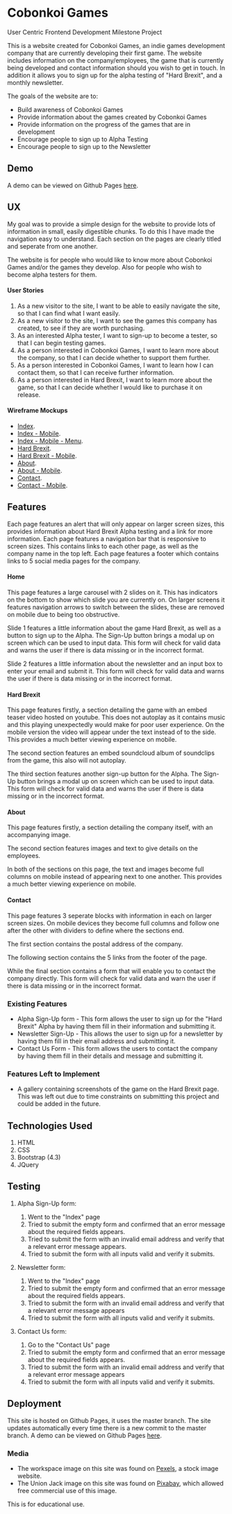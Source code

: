 # Cobonkoi Games

User Centric Frontend Development Milestone Project

This is a website created for Cobonkoi Games, an indie games development company that are currently developing their first game.
The website includes information on the company/employees, the game that is currently being developed and contact information should you wish to get in touch.
In addition it allows you to sign up for the alpha testing of "Hard Brexit", and a monthly newsletter.

The goals of the website are to:
 - Build awareness of Cobonkoi Games
 - Provide information about the games created by Cobonkoi Games
 - Provide information on the progress of the games that are in development
 - Encourage people to sign up to Alpha Testing
 - Encourage people to sign up to the Newsletter

## Demo

A demo can be viewed on Github Pages [here](https://dtierneydev.github.io/cobonkoi-games/).
 
## UX
My goal was to provide a simple design for the website to provide lots of information in small, easily digestible chunks.
To do this I have made the navigation easy to understand. Each section on the pages are clearly titled and seperate from one another.

The website is for people who would like to know more about Cobonkoi Games and/or the games they develop. Also for people who wish to become alpha testers for them.

#### User Stories

1. As a new visitor to the site, I want to be able to easily navigate the site, so that I can find what I want easily.
2. As a new visitor to the site, I want to see the games this company has created, to see if they are worth purchasing.
3. As an interested Alpha tester, I want to sign-up to become a tester, so that I can begin testing games.
4. As a person interested in Cobonkoi Games, I want to learn more about the company, so that I can decide whether to support them further.
5. As a person interested in Cobonkoi Games, I want to learn how I can contact them, so that I can receive further information.
6. As a person interested in Hard Brexit, I want to learn more about the game, so that I can decide whether I would like to purchase it on release.

#### Wireframe Mockups

- [Index](wireframes/index.png).
- [Index - Mobile](wireframes/indexmobile.png).
- [Index - Mobile - Menu](wireframes/indexmobilemenu.png).
- [Hard Brexit](wireframes/hardbrexit.png).
- [Hard Brexit - Mobile](wireframes/hardbrexitmobile.png).
- [About](wireframes/about.png).
- [About - Mobile](wireframes/aboutmobile.png).
- [Contact](wireframes/contact.png).
- [Contact - Mobile](wireframes/contactmobile.png).


## Features
Each page features an alert that will only appear on larger screen sizes, this provides information about Hard Brexit Alpha testing and a link for more information.
Each page features a navigation bar that is responsive to screen sizes. This contains links to each other page, as well as the company name in the top left.
Each page features a footer which contains links to 5 social media pages for the company.

#### Home
This page features a large carousel with 2 slides on it. This has indicators on the bottom to show which slide you are currently on. 
On larger screens it features navigation arrows to switch between the slides, these are removed on mobile due to being too obstructive.

Slide 1 features a little information about the game Hard Brexit, as well as a button to sign up to the Alpha.
The Sign-Up button brings a modal up on screen which can be used to input data.
This form will check for valid data and warns the user if there is data missing or in the incorrect format.

Slide 2 features a little information about the newsletter and an input box to enter your email and submit it.
This form will check for valid data and warns the user if there is data missing or in the incorrect format.

#### Hard Brexit
This page features firstly, a section detailing the game with an embed teaser video hosted on youtube. This does not autoplay as it contains music and
this playing unexpectedly would make for poor user experience.
On the mobile version the video will appear under the text instead of to the side. This provides a much better viewing experience on mobile.

The second section features an embed soundcloud album of soundclips from the game, this also will not autoplay.

The third section features another sign-up button for the Alpha. 
The Sign-Up button brings a modal up on screen which can be used to input data.
This form will check for valid data and warns the user if there is data missing or in the incorrect format.

#### About
This page features firstly, a section detailing the company itself, with an accompanying image.

The second section features images and text to give details on the employees.

In both of the sections on this page, the text and images become full columns on mobile instead of appearing next to one another.
This provides a much better viewing experience on mobile.

#### Contact
This page features 3 seperate blocks with information in each on larger screen sizes.
On mobile devices they become full columns and follow one after the other with dividers to define where the sections end.

The first section contains the postal address of the company.

The following section contains the 5 links from the footer of the page.

While the final section contains a form that will enable you to contact the company directly.
This form will check for valid data and warn the user if there is data missing or in the incorrect format.


### Existing Features
- Alpha Sign-Up form - This form allows the user to sign up for the "Hard Brexit" Alpha by having them fill in their information and submitting it.
- Newsletter Sign-Up - This allows the user to sign up for a newsletter by having them fill in their email address and submitting it.
- Contact Us Form - This form allows the users to contact the company by having them fill in their details and message and submitting it.

### Features Left to Implement
- A gallery containing screenshots of the game on the Hard Brexit page. This was left out due to time constraints on submitting this project and could be added in the future.

## Technologies Used
1. HTML
2. CSS
3. Bootstrap (4.3)
4. JQuery

## Testing
1. Alpha Sign-Up form:
    1. Went to the "Index" page
    2. Tried to submit the empty form and confirmed that an error message about the required fields appears.
    3. Tried to submit the form with an invalid email address and verify that a relevant error message appears.
    4. Tried to submit the form with all inputs valid and verify it submits.

2. Newsletter form:
    1. Went to the "Index" page
    2. Tried to submit the empty form and confirmed that an error message about the required fields appears.
    3. Tried to submit the form with an invalid email address and verify that a relevant error message appears
    4. Tried to submit the form with all inputs valid and verify it submits.

1. Contact Us form:
    1. Go to the "Contact Us" page
    2. Tried to submit the empty form and confirmed that an error message about the required fields appears.
    3. Tried to submit the form with an invalid email address and verify that a relevant error message appears
    4. Tried to submit the form with all inputs valid and verify it submits.

## Deployment
This site is hosted on Github Pages, it uses the master branch. The site updates automatically every time there is a new commit to the master branch.
A demo can be viewed on Github Pages [here](https://cobonkoi.github.io/cobonkoi-games/).

### Media
- The workspace image on this site was found on [Pexels](https://www.pexels.com/), a stock image website.
- The Union Jack image on this site was found on [Pixabay](https://pixabay.com), which allowed free commercial use of this image.

This is for educational use.
